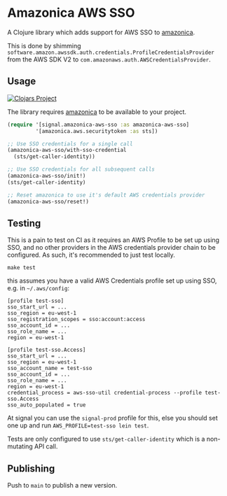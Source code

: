 # Amazonica AWS SSO

A Clojure library which adds support for AWS SSO to [amazonica](https://github.com/mcohen01/amazonica).

This is done by shimming `software.amazon.awssdk.auth.credentials.ProfileCredentialsProvider` from the AWS SDK V2 to `com.amazonaws.auth.AWSCredentialsProvider`.

## Usage

[![Clojars Project](https://img.shields.io/clojars/v/com.signal-ai/amazonica-aws-sso.svg)](https://clojars.org/com.signal-ai/amazonica-aws-sso)

The library requires [amazonica](https://github.com/mcohen01/amazonica) to be available to your project.

```clj
(require '[signal.amazonica-aws-sso :as amazonica-aws-sso]
         '[amazonica.aws.securitytoken :as sts])

;; Use SSO credentials for a single call
(amazonica-aws-sso/with-sso-credential
  (sts/get-caller-identity))

;; Use SSO credentials for all subsequent calls
(amazonica-aws-sso/init!)
(sts/get-caller-identity)

;; Reset amazonica to use it's default AWS credentials provider
(amazonica-aws-sso/reset!)
```

## Testing

This is a pain to test on CI as it requires an AWS Profile to be set up using SSO, and no other providers in the AWS credentials provider chain to be configured. As such, it's recommended to just test locally.

```shell
make test
```

this assumes you have a valid AWS Credentials profile set up using SSO, e.g. in `~/.aws/config`:

```aws-config
[profile test-sso]
sso_start_url = ...
sso_region = eu-west-1
sso_registration_scopes = sso:account:access
sso_account_id = ...
sso_role_name = ...
region = eu-west-1

[profile test-sso.Access]
sso_start_url = ...
sso_region = eu-west-1
sso_account_name = test-sso
sso_account_id = ...
sso_role_name = ...
region = eu-west-1
credential_process = aws-sso-util credential-process --profile test-sso.Access
sso_auto_populated = true
```

At signal you can use the `signal-prod` profile for this, else you should set one up and run `AWS_PROFILE=test-sso lein test`.

Tests are only configured to use `sts/get-caller-identity` which is a non-mutating API call.

## Publishing

Push to `main` to publish a new version.
